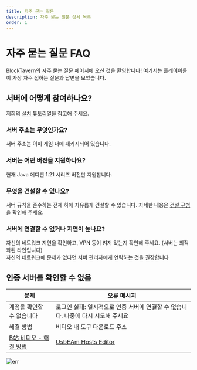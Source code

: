 ```yaml
---
title: 자주 묻는 질문
description: 자주 묻는 질문 상세 목록
order: 1
---
```


# 자주 묻는 질문 FAQ

BlockTavern의 자주 묻는 질문 페이지에 오신 것을 환영합니다! 여기서는 플레이어들이 가장 자주 접하는 질문과 답변을 모았습니다.

## 서버에 어떻게 참여하나요?
저희의 [설치 튜토리얼](/ko-KR/InstallationTutorial/installation-details)을 참고해 주세요.


### 서버 주소는 무엇인가요?
서버 주소는 이미 게임 내에 패키지되어 있습니다.

### 서버는 어떤 버전을 지원하나요?
현재 Java 에디션 1.21 시리즈 버전만 지원합니다.

### 무엇을 건설할 수 있나요?
서버 규칙을 준수하는 전제 하에 자유롭게 건설할 수 있습니다. 자세한 내용은 [건설 규범](/ko-KR/GameplayGuide/server-rules)을 확인해 주세요.

### 서버에 연결할 수 없거나 지연이 높나요?
자신의 네트워크 지연을 확인하고, VPN 등이 켜져 있는지 확인해 주세요. (서버는 최적화된 라인입니다)  
자신의 네트워크에 문제가 없다면 서버 관리자에게 연락하는 것을 권장합니다


## 인증 서버를 확인할 수 없음

| 문제  | 오류 메시지 |  
| ----- | --- |
| 계정을 확인할 수 없습니다 | 로그인 실패: 일시적으로 인증 서버에 연결할 수 없습니다. 나중에 다시 시도해 주세요 | 
| 해결 방법 | 비디오 내 도구 다운로드 주소  | 
| [B站 비디오 - 해결 방법](https://www.bilibili.com/video/BV16tejetEUH/) | [UsbEAm Hosts Editor](https://www.dogfight360.com/blog/18627/) | |

![err](/assets/FAQ/faq-details/faq-details01.png)


<Contributors />

<GitHistoryInformation />